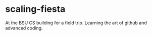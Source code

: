 # scaling-fiesta
At the BSU CS building for a field trip. Learning the art of github and advanced coding.
